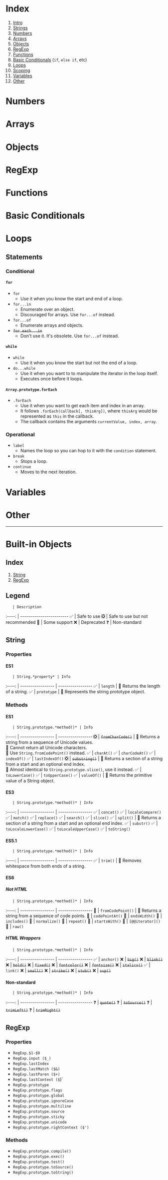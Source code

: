 # Index
1. [Intro](#intro)
1. [Strings](#strings)
1. [Numbers](#numbers)
1. [Arrays](#arrays)
1. [Objects](#objects)
1. [RegExp](#regexp)
1. [Functions](#functions)
1. [Basic Conditionals](#basic-conditionals) (`if`, `else if`, etc)
1. [Loops](#loops)
1. [Scoping](#scoping)
1. [Variables](#variables)
1. [Other](#other)

# Numbers
# Arrays
# Objects
# RegExp
# Functions
# Basic Conditionals

# Loops
## Statements
### Conditional
#### `for`
+ `for`
  + Use it when you know the start and end of a loop.
+ `for...in`
  + Enumerate over an object.
  + Discouraged for arrays. Use `for...of` instead.
+ `for...of`
  + Enumerate arrays and objects.
+ ~~`for each...in`~~
  + Don't use it. It's obsolete. Use `for...of` instead.

#### `while`
+ `while`
  + Use it when you know the start but not the end of a loop.
+ `do...while`
  + Use it when you want to to manipulate the iterator in the loop itself.
  + Executes once before it loops.

#### `Array.prototype.forEach`
+ `.forEach`
  + Use it when you want to get each item and index in an array.
  + It follows `.forEach(callback[, thisArg])`, where `thisArg` would be represented as `this` in the callback.
  + The callback contains the arguments `currentValue, index, array`.

### Operational
+ `label`
  + Names the loop so you can hop to it with the `condition` statement.
+ `break`
  + Stops a loop.
+ `continue`
  + Moves to the next iteration.

# Variables
# Other

---

# Built-in Objects

## Index
1. [String](#string)
1. [RegExp](#RegExp)

## Legend
       | Description
:----: | ------------------------
✅ | Safe to use
❎ | Safe to use but not recommended
🚧 | Some support
❌ | Deprecated
❓ | Non-standard

## String
### Properties
#### ES1
       | String.*property* | Info
:----: | ----------------- | -----------------
✅ | `length` | 🔹 Returns the length of a string.
✅ | `prototype` | 🔹 Represents the string prototype object.

### Methods
#### ES1
       | String.prototype.*method()* | Info
:----: | ----------------- | -----------------
❎ | ~~`fromCharCode()`~~ | 🔹 Returns a string from a sequence of Unicode values. <br> 🔹 Cannot return all Unicode characters. <br> 🔹 Use `String.fromCodePoint()` instead.
✅ | `charAt()`
✅ | `charCodeAt()`
✅ | `indexOf()`
✅ | `lastIndexOf()`
❎ | ~~`substring()`~~ | 🔹 Returns a section of a string from a start and an optional end index. <br> 🔹 Almost identical to `String.prototype.slice()`, use it instead.
✅ | `toLowerCase()`
✅ | `toUpperCase()`
✅ | `valueOf()` | 🔹 Returns the primitive value of a String object.

#### ES3
       | String.prototype.*method()* | Info
:----: | ----------------- | -----------------
✅ | `concat()`
✅ | `localeCompare()`
✅ | `match()`
✅ | `replace()`
✅ | `search()`
✅ | `slice()`
✅ | `split()` | 🔹 Returns a section of a string from a start and an optional end index.
✅ | `substr()`
✅ | `toLocaleLowerCase()`
✅ | `toLocaleUpperCase()`
✅ | `toString()`

#### ES5.1
       | String.prototype.*method()* | Info
:----: | ----------------- | -----------------
✅ | `trim()` | 🔹 Removes whitespace from both ends of a string.

#### ES6

##### Not HTML
       | String.prototype.*method()* | Info
:----: | ----------------- | -----------------
🚧 | `fromCodePoint()` | 🔹 Returns a string from a sequence of code points.
🚧 | `codePointAt()`
🚧 | `endsWidth()`
🚧 | `includes()`
🚧 | `normalize()`
🚧 | `repeat()`
🚧 | `startsWith()`
🚧 | `[@@iterator]()`
🚧 | `raw()`

##### HTML Wrappers
       | String.prototype.*method()* | Info
:----: | ----------------- | -----------------
✅ | `anchor()`
❌ | ~~`big()`~~
❌ | ~~`blink()`~~
❌ | ~~`bold()`~~
❌ | ~~`fixed()`~~
❌ | ~~`fontcolor()`~~
❌ | ~~`fontsize()`~~
❌ | ~~`italics()`~~
✅ | `link()`
❌ | ~~`small()`~~
❌ | ~~`strike()`~~
❌ | ~~`stub()`~~
❌ | ~~`sup()`~~

#### Non-standard
       | String.prototype.*method()* | Info
:----: | ----------------- | -----------------
❓ | ~~`quote()`~~
❓ | ~~`toSource()`~~
❓ | ~~`trimLeft()`~~
❓ | ~~`trimRight()`~~

## RegExp
### Properties
+ `RegExp.$1-$9`
+ `RegExp.input ($_)`
+ `RegExp.lastIndex`
+ `RegExp.lastMatch ($&)`
+ `RegExp.lastParen ($+)`
+ `RegExp.lastContext ($`)`
+ `RegExp.prototype`
+ `RegExp.prototype.flags`
+ `RegExp.prototype.global`
+ `RegExp.prototype.ignoreCase`
+ `RegExp.prototype.multiline`
+ `RegExp.prototype.source`
+ `RegExp.prototype.sticky`
+ `RegExp.prototype.unicode`
+ `RegExp.prototype.rightContext ($')`

### Methods
+ `RegExp.prototype.compile()`
+ `RegExp.prototype.exec()`
+ `RegExp.prototype.test()`
+ `RegExp.prototype.toSource()`
+ `RegExp.prototype.toString()`
